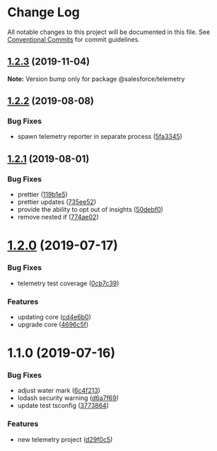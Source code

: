 # Change Log

All notable changes to this project will be documented in this file.
See [Conventional Commits](https://conventionalcommits.org) for commit guidelines.

## [1.2.3](https://github.com/forcedotcom/cli-packages/compare/@salesforce/telemetry@1.2.2...@salesforce/telemetry@1.2.3) (2019-11-04)

**Note:** Version bump only for package @salesforce/telemetry





## [1.2.2](https://github.com/forcedotcom/sfdx-telemetry/compare/@salesforce/telemetry@1.2.1...@salesforce/telemetry@1.2.2) (2019-08-08)


### Bug Fixes

* spawn telemetry reporter in separate process ([5fa3345](https://github.com/forcedotcom/sfdx-telemetry/commit/5fa3345))





## [1.2.1](https://github.com/forcedotcom/sfdx-telemetry/compare/@salesforce/telemetry@1.2.0...@salesforce/telemetry@1.2.1) (2019-08-01)


### Bug Fixes

* prettier ([119b1e5](https://github.com/forcedotcom/sfdx-telemetry/commit/119b1e5))
* prettier updates ([735ee52](https://github.com/forcedotcom/sfdx-telemetry/commit/735ee52))
* provide the ability to opt out of insights ([50debf0](https://github.com/forcedotcom/sfdx-telemetry/commit/50debf0))
* remove nested if ([774ae02](https://github.com/forcedotcom/sfdx-telemetry/commit/774ae02))





# [1.2.0](https://github.com/forcedotcom/sfdx-telemetry/compare/@salesforce/telemetry@1.1.0...@salesforce/telemetry@1.2.0) (2019-07-17)


### Bug Fixes

* telemetry test coverage ([0cb7c39](https://github.com/forcedotcom/sfdx-telemetry/commit/0cb7c39))


### Features

* updating core ([cd4e6b0](https://github.com/forcedotcom/sfdx-telemetry/commit/cd4e6b0))
* upgrade core ([4696c5f](https://github.com/forcedotcom/sfdx-telemetry/commit/4696c5f))





# 1.1.0 (2019-07-16)


### Bug Fixes

* adjust water mark ([6c4f213](https://github.com/forcedotcom/sfdx-telemetry/commit/6c4f213))
* lodash security warning ([d6a7f69](https://github.com/forcedotcom/sfdx-telemetry/commit/d6a7f69))
* update test tsconfig ([3773864](https://github.com/forcedotcom/sfdx-telemetry/commit/3773864))


### Features

* new telemetry project ([d29f0c5](https://github.com/forcedotcom/sfdx-telemetry/commit/d29f0c5))
